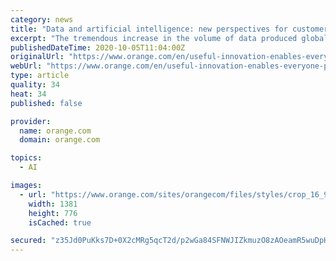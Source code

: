 ```yaml
---
category: news
title: "Data and artificial intelligence: new perspectives for customers and society"
excerpt: "The tremendous increase in the volume of data produced globally combined with the accelerated growth in capacity for processing this data – including artificial intelligence (AI) in particular – is opening up vast new opportunities for individuals,"
publishedDateTime: 2020-10-05T11:04:00Z
originalUrl: "https://www.orange.com/en/useful-innovation-enables-everyone-progress/data-and-artificial-intelligence-new-perspectives"
webUrl: "https://www.orange.com/en/useful-innovation-enables-everyone-progress/data-and-artificial-intelligence-new-perspectives"
type: article
quality: 34
heat: 34
published: false

provider:
  name: orange.com
  domain: orange.com

topics:
  - AI

images:
  - url: "https://www.orange.com/sites/orangecom/files/styles/crop_16_9/public/2020-09/image-groupe-mega-menu-.jpg?h=4b0803a7&itok=2F2CeEjl"
    width: 1381
    height: 776
    isCached: true

secured: "z35Jd0PuKks7D+0X2cMRg5qcT2d/p2wGa84SFNWJIZkmuzO8zAOeamR5wuDpHSIcbXnAdcRfvrMMsz0NHhsXuiPmIXtdAUoPh8/pG+gjqWpp+9NIHHg5inqxe4BW3Ma2/2FXS5Ep1azOs/g+bjJwsnvuTxvvhJW4e8a6qjdJn7e4M1egEuPuv3We5RezdsQFFRaZKYAkLSj9JtLUqcWQg5tox50Kj2GcgYe0wcgU0Zs+rUBoARrPXjwHGZZR8OFkXshqKcp0TrHbLNxK88u6HLSJbGRH3adrWYV2yuRLZuPdtpOx485VyrhTSKSdIp4Fl8DR7572R/SjmwUlRmHqnTFXn7BTilqY2KNCmucSao8=;V7gCAS4SoalHmBNi1fGMcQ=="
---
```


